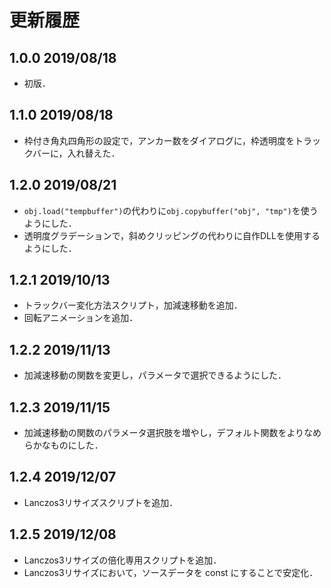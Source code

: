 # 更新履歴

## 1.0.0 2019/08/18
- 初版．

## 1.1.0 2019/08/18
- 枠付き角丸四角形の設定で，アンカー数をダイアログに，枠透明度をトラックバーに，入れ替えた．

## 1.2.0 2019/08/21
- `obj.load("tempbuffer")`の代わりに`obj.copybuffer("obj", "tmp")`を使うようにした．
- 透明度グラデーションで，斜めクリッピングの代わりに自作DLLを使用するようにした．

## 1.2.1 2019/10/13
- トラックバー変化方法スクリプト，加減速移動を追加．
- 回転アニメーションを追加．

## 1.2.2 2019/11/13
- 加減速移動の関数を変更し，パラメータで選択できるようにした．

## 1.2.3 2019/11/15
- 加減速移動の関数のパラメータ選択肢を増やし，デフォルト関数をよりなめらかなものにした．

## 1.2.4 2019/12/07
- Lanczos3リサイズスクリプトを追加．

## 1.2.5 2019/12/08
- Lanczos3リサイズの倍化専用スクリプトを追加．
- Lanczos3リサイズにおいて，ソースデータを const にすることで安定化．

